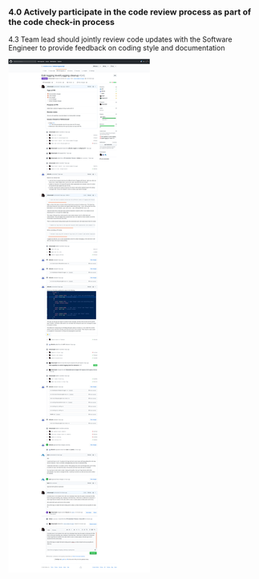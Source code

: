 ### 4.0	  Actively participate in the code review process as part of the code check-in process			

4.3 Team lead should jointly review code updates with the Software Engineer to provide feedback on coding style and documentation

![Pr with discussion](images/1-2.png)